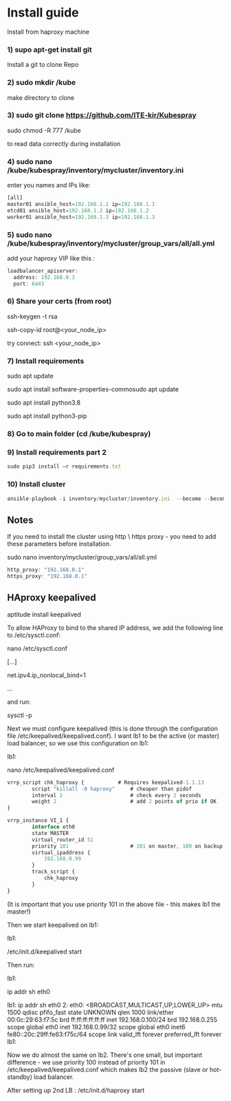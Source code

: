 # Install guide
Install from haproxy machine

### 1) supo apt-get install git 
  Install a git to clone Repo

### 2) sudo mkdir /kube
  make directory to clone

### 3) sudo git clone https://github.com/ITE-kir/Kubespray

sudo chmod -R 777 /kube 

to read data correctly during installation

### 4) sudo nano /kube/kubespray/inventory/mycluster/inventory.ini
  enter you names and IPs
  like:

``` js
[all]
master01 ansible_host=192.168.1.1 ip=192.168.1.1
etcd01 ansible_host=192.168.1.2 ip=192.168.1.2
worker01 ansible_host=192.168.1.3 ip=192.168.1.3
``` 
### 5) sudo nano /kube/kubespray/inventory/mycluster/group_vars/all/all.yml
  add your haproxy VIP like this :
``` js
loadbalancer_apiserver:
  address: 192.168.0.3
  port: 6443
```
### 6) Share your certs (from root)
ssh-keygen -t rsa

ssh-copy-id root@<your_node_ip>

try connect: ssh <your_node_ip>

### 7) Install requirements

sudo apt update 

sudo apt install software-properties-commosudo apt update 

sudo apt install python3.8 

sudo apt install python3-pip 

### 8) Go to main folder (cd /kube/kubespray)

### 9) Install requirements part 2
``` js
sudo pip3 install –r requirements.txt 
```

### 10) Install cluster
``` js
ansible-playbook -i inventory/mycluster/inventory.ini  --become --become-user=root cluster.yml --extra-vars "ansible_sudo_pass=<your_root_password>" --timeout 180
```



## Notes

If you need to install the cluster using http \ https proxy - you need to add these parameters before installation.

sudo nano inventory/mycluster/group_vars/all/all.yml
``` js
http_proxy: "192.168.0.1"
https_proxy: "192.168.0.1"
```

## HAproxy keepalived

aptitude install keepalived

To allow HAProxy to bind to the shared IP address, we add the following line to /etc/sysctl.conf:

nano /etc/sysctl.conf

[...]

net.ipv4.ip_nonlocal_bind=1

... 

and run:

sysctl -p

Next we must configure keepalived (this is done through the configuration file /etc/keepalived/keepalived.conf). I want lb1 to be the active (or master) load balancer, so we use this configuration on lb1:

lb1:

nano /etc/keepalived/keepalived.conf

``` js
vrrp_script chk_haproxy {           # Requires keepalived-1.1.13
        script "killall -0 haproxy"     # cheaper than pidof
        interval 2                      # check every 2 seconds
        weight 2                        # add 2 points of prio if OK
}

vrrp_instance VI_1 {
        interface eth0
        state MASTER
        virtual_router_id 51
        priority 101                    # 101 on master, 100 on backup
        virtual_ipaddress {
            192.168.0.99
        }
        track_script {
            chk_haproxy
        }
}
```

(It is important that you use priority 101 in the above file - this makes lb1 the master!)

Then we start keepalived on lb1:

lb1:

/etc/init.d/keepalived start

Then run:

lb1:

ip addr sh eth0

lb1: ip addr sh eth0
2: eth0: <BROADCAST,MULTICAST,UP,LOWER_UP> mtu 1500 qdisc pfifo_fast state UNKNOWN qlen 1000
    link/ether 00:0c:29:63:f7:5c brd ff:ff:ff:ff:ff:ff
    inet 192.168.0.100/24 brd 192.168.0.255 scope global eth0
    inet 192.168.0.99/32 scope global eth0
    inet6 fe80::20c:29ff:fe63:f75c/64 scope link
       valid_lft forever preferred_lft forever
lb1:

Now we do almost the same on lb2. There's one small, but important difference - we use priority 100 instead of priority 101 in /etc/keepalived/keepalived.conf which makes lb2 the passive (slave or hot-standby) load balancer.

After setting up 2nd LB : /etc/init.d/haproxy start 